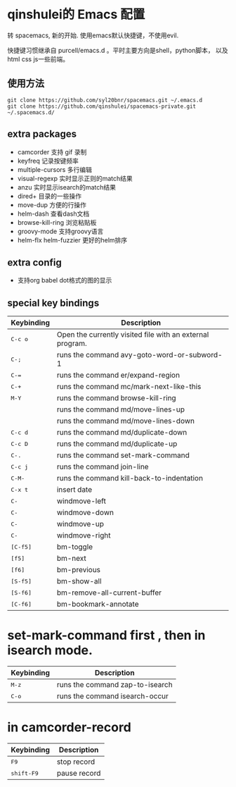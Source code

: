 # qinshulei的 Emacs 配置

转 spacemacs, 新的开始. 使用emacs默认快捷键，不使用evil. 

快捷键习惯继承自 purcell/emacs.d 。平时主要方向是shell，python脚本， 以及html css js一些前端。

## 使用方法

```
git clone https://github.com/syl20bnr/spacemacs.git ~/.emacs.d
git clone https://github.com/qinshulei/spacemacs-private.git ~/.spacemacs.d/
```

## extra packages
+ camcorder 支持 gif 录制
+ keyfreq 记录按键频率
+ multiple-cursors 多行编辑
+ visual-regexp 实时显示正则的match结果
+ anzu 实时显示isearch的match结果
+ dired+ 目录的一些操作
+ move-dup 方便的行操作
+ helm-dash 查看dash文档
+ browse-kill-ring 浏览粘贴板
+ groovy-mode 支持groovy语言
+ helm-flx helm-fuzzier 更好的helm排序

## extra config
+ 支持org babel dot格式的图的显示

## special key bindings

Keybinding         | Description
-------------------|------------------------------------------------------------
<kbd>C-c o</kbd>   | Open the currently visited file with an external program.
<kbd>C-;</kbd> | runs the command avy-goto-word-or-subword-1
<kbd>C-=</kbd> | runs the command er/expand-region
<kbd>C-+</kbd> | runs the command mc/mark-next-like-this
<kbd>M-Y</kbd> | runs the command browse-kill-ring
<kbd><M-up></kbd> | runs the command md/move-lines-up
<kbd><M-down></kbd> | runs the command md/move-lines-down
<kbd>C-c d</kbd> | runs the command md/duplicate-down
<kbd>C-c D</kbd> | runs the command md/duplicate-up
<kbd>C-.</kbd> | runs the command set-mark-command
<kbd>C-c j</kbd> | runs the command join-line
<kbd>C-M-<backspace></kbd> | runs the command kill-back-to-indentation
<kbd>C-x t</kbd> | insert date
<kbd>C-<left></kbd> | windmove-left
<kbd>C-<down></kbd> | windmove-down
<kbd>C-<up></kbd> | windmove-up
<kbd>C-<right></kbd> | windmove-right
<kbd>[C-f5]</kbd>  | bm-toggle
<kbd>[f5]</kbd>  | bm-next
<kbd>[f6]</kbd> | bm-previous
<kbd>[S-f5]</kbd> | bm-show-all
<kbd>[S-f6]</kbd> | bm-remove-all-current-buffer
<kbd>[C-f6]</kbd> | bm-bookmark-annotate

# set-mark-command first , then in isearch mode.
Keybinding         | Description
-------------------|------------------------------------------------------------
<kbd>M-z</kbd> | runs the command zap-to-isearch
<kbd>C-o</kbd> | runs the command isearch-occur

# in camcorder-record
Keybinding         | Description
-------------------|------------------------------------------------------------
<kbd>F9</kbd> | stop record
<kbd>shift-F9</kbd> | pause record

```
